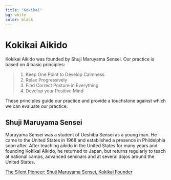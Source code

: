 ```yaml
---
title: "Kokikai"
bg: white
color: black
---
```

# Kokikai Aikido

Kokikai Aikido was founded by Shuji Maruyama Sensei. Our practice is based on 4 basic principles:

> 1. Keep One Point to Develop Calmness
> 2. Relax Progressively
> 3. Find Correct Posture in Everything	
> 4. Develop your Positive Mind

These principles guide our practice and provide a touchstone against which we can evaluate our practice. 

## Shuji Maruyama Sensei

Maruyama Sensei was a student of Ueshiba Sensei as a young man. He came to the United States in 1968 and established a presence in 
Phildelphia soon after. After teaching aikido in the United States for many years and founding Kokikai Aikido, he returned to Japan, but 
returns regularly to teach at national camps, advanced seminars and at several dojos around the United States. 

[The Silent Pioneer: Shuji Maruyama Sensei, Kokikai Founder](http://www.nippon-kan.org/writings/the-silent-pioneer-shuji-maruyama-sensei-kokikai-founder/)
